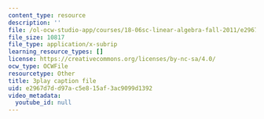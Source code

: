 ```yaml
---
content_type: resource
description: ''
file: /ol-ocw-studio-app/courses/18-06sc-linear-algebra-fall-2011/e2967d7dd97ac5e815af3ac9099d1392_-eA2D_rIcNA.srt
file_size: 10817
file_type: application/x-subrip
learning_resource_types: []
license: https://creativecommons.org/licenses/by-nc-sa/4.0/
ocw_type: OCWFile
resourcetype: Other
title: 3play caption file
uid: e2967d7d-d97a-c5e8-15af-3ac9099d1392
video_metadata:
  youtube_id: null
---
```

